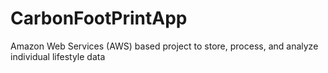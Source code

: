 # CarbonFootPrintApp
Amazon Web Services (AWS) based project to store, process, and analyze individual lifestyle data
